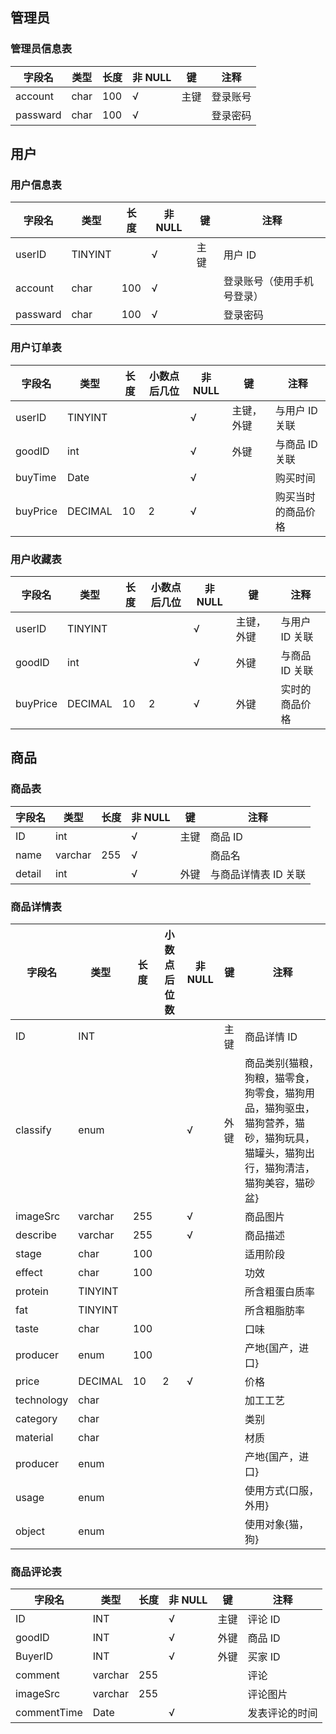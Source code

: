 ## 管理员

### 管理员信息表

| 字段名   | 类型 | 长度 | 非 NULL | 键   | 注释     |
| -------- | ---- | ---- | ------- | ---- | -------- |
| account  | char | 100  | √       | 主键 | 登录账号 |
| passward | char | 100  | √       |      | 登录密码 |

## 用户

### 用户信息表

| 字段名   | 类型    | 长度 | 非 NULL | 键   | 注释                       |
| -------- | ------- | ---- | ------- | ---- | -------------------------- |
| userID   | TINYINT |      | √       | 主键 | 用户 ID                    |
| account  | char    | 100  | √       |      | 登录账号（使用手机号登录） |
| passward | char    | 100  | √       |      | 登录密码                   |

### 用户订单表

| 字段名   | 类型    | 长度 | 小数点后几位 | 非 NULL | 键         | 注释               |
| -------- | ------- | ---- | ------------ | ------- | ---------- | ------------------ |
| userID   | TINYINT |      |              | √       | 主键，外键 | 与用户 ID 关联     |
| goodID   | int     |      |              | √       | 外键       | 与商品 ID 关联     |
| buyTime  | Date    |      |              | √       |            | 购买时间           |
| buyPrice | DECIMAL | 10   | 2            | √       |            | 购买当时的商品价格 |

### 用户收藏表

| 字段名   | 类型    | 长度 | 小数点后几位 | 非 NULL | 键         | 注释           |
| -------- | ------- | ---- | ------------ | ------- | ---------- | -------------- |
| userID   | TINYINT |      |              | √       | 主键，外键 | 与用户 ID 关联 |
| goodID   | int     |      |              | √       | 外键       | 与商品 ID 关联 |
| buyPrice | DECIMAL | 10   | 2            | √       | 外键       | 实时的商品价格 |

## 商品

### 商品表

| 字段名   | 类型    | 长度 | 非 NULL | 键   | 注释           |
| -------- | ------- | ---- | ------- | ---- | -------------------- |
| ID       | int     |      | √       | 主键 | 商品 ID    |
| name | varchar | 255 | √ |  | 商品名 |
| detail   | int     |      | √       | 外键 | 与商品详情表 ID 关联 |

### 商品详情表

| 字段名     | 类型    | 长度 | 小数点后位数 | 非 NULL | 键   | 注释                  |
| ---------- | ------- | ---- | --------- | ---- | --------------------- | --------------------- |
| ID | INT |      |  |  | 主键 |商品详情 ID|
| classify | enum | | | √ | 外键 |商品类别{猫粮，狗粮，猫零食，狗零食，猫狗用品，猫狗驱虫，猫狗营养，猫砂，猫狗玩具，猫罐头，猫狗出行，猫狗清洁，猫狗美容，猫砂盆}|
| imageSrc   | varchar | 255  |              | √       |      | 商品图片                                                     |
| describe | varchar | 255  |           | √ |  |商品描述|
| stage    | char    | 100  |           |      |  |适用阶段|
| effect     | char    | 100  |           |      |                  |功效|
| protein    | TINYINT |      |           |      |         |所含粗蛋白质率|
| fat        | TINYINT |      |           |      |           |所含粗脂肪率|
| taste      | char    | 100  |           |      |                  |口味|
| producer   | enum    | 100  |           |      |       |产地{国产，进口}|
| price    | DECIMAL | 10   | 2            | √       |      | 价格      |
| technology | char    |   |   |           |      | 加工工艺              |
| category   | char    |   |   |           |      | 类别                  |
| material   | char    |   |   |           |      | 材质                  |
| producer   | enum    |   |   |           |      | 产地{国产，进口}      |
| usage      | enum    |   |   |           |      | 使用方式{口服， 外用} |
| object     | enum    |      |      |           |      | 使用对象{猫，狗}      |

### 商品评论表

| 字段名      | 类型    | 长度 | 非 NULL | 键   | 注释           |
| ----------- | ------- | ---- | ------- | ---- | -------------- |
| ID          | INT     |      | √       | 主键 | 评论 ID        |
| goodID      | INT     |      | √       | 外键 | 商品 ID        |
| BuyerID     | INT     |      | √       | 外键 | 买家 ID        |
| comment     | varchar | 255  |         |      | 评论           |
| imageSrc    | varchar | 255  |         |      | 评论图片       |
| commentTime | Date    |      | √       |      | 发表评论的时间 |

